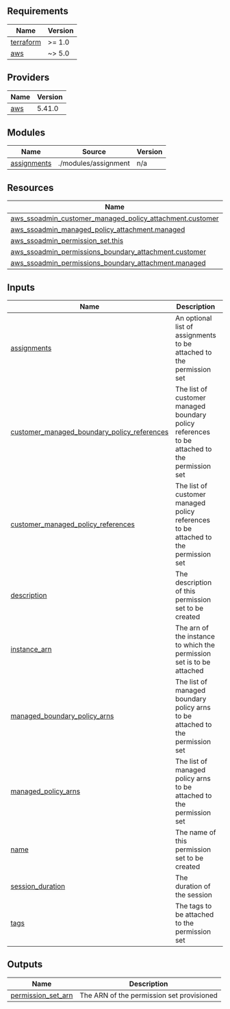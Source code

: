 <!-- BEGIN_TF_DOCS -->
## Requirements

| Name | Version |
|------|---------|
| <a name="requirement_terraform"></a> [terraform](#requirement\_terraform) | >= 1.0 |
| <a name="requirement_aws"></a> [aws](#requirement\_aws) | ~> 5.0 |

## Providers

| Name | Version |
|------|---------|
| <a name="provider_aws"></a> [aws](#provider\_aws) | 5.41.0 |

## Modules

| Name | Source | Version |
|------|--------|---------|
| <a name="module_assignments"></a> [assignments](#module\_assignments) | ./modules/assignment | n/a |

## Resources

| Name | Type |
|------|------|
| [aws_ssoadmin_customer_managed_policy_attachment.customer](https://registry.terraform.io/providers/hashicorp/aws/latest/docs/resources/ssoadmin_customer_managed_policy_attachment) | resource |
| [aws_ssoadmin_managed_policy_attachment.managed](https://registry.terraform.io/providers/hashicorp/aws/latest/docs/resources/ssoadmin_managed_policy_attachment) | resource |
| [aws_ssoadmin_permission_set.this](https://registry.terraform.io/providers/hashicorp/aws/latest/docs/resources/ssoadmin_permission_set) | resource |
| [aws_ssoadmin_permissions_boundary_attachment.customer](https://registry.terraform.io/providers/hashicorp/aws/latest/docs/resources/ssoadmin_permissions_boundary_attachment) | resource |
| [aws_ssoadmin_permissions_boundary_attachment.managed](https://registry.terraform.io/providers/hashicorp/aws/latest/docs/resources/ssoadmin_permissions_boundary_attachment) | resource |

## Inputs

| Name | Description | Type | Default | Required |
|------|-------------|------|---------|:--------:|
| <a name="input_assignments"></a> [assignments](#input\_assignments) | An optional list of assignments to be attached to the permission set | <pre>list(object({<br>    principal_id   = string<br>    principal_type = optional(string, "GROUP")<br>    targets        = list(string)<br>  }))</pre> | `[]` | no |
| <a name="input_customer_managed_boundary_policy_references"></a> [customer\_managed\_boundary\_policy\_references](#input\_customer\_managed\_boundary\_policy\_references) | The list of customer managed boundary policy references to be attached to the permission set | <pre>list(object({<br>    name = string<br>    path = optional(string, "/")<br>  }))</pre> | `[]` | no |
| <a name="input_customer_managed_policy_references"></a> [customer\_managed\_policy\_references](#input\_customer\_managed\_policy\_references) | The list of customer managed policy references to be attached to the permission set | <pre>list(object({<br>    name = string<br>    path = optional(string, "/")<br>  }))</pre> | `[]` | no |
| <a name="input_description"></a> [description](#input\_description) | The description of this permission set to be created | `string` | n/a | yes |
| <a name="input_instance_arn"></a> [instance\_arn](#input\_instance\_arn) | The arn of the instance to which the permission set is to be attached | `string` | n/a | yes |
| <a name="input_managed_boundary_policy_arns"></a> [managed\_boundary\_policy\_arns](#input\_managed\_boundary\_policy\_arns) | The list of managed boundary policy arns to be attached to the permission set | `list(string)` | `[]` | no |
| <a name="input_managed_policy_arns"></a> [managed\_policy\_arns](#input\_managed\_policy\_arns) | The list of managed policy arns to be attached to the permission set | `list(string)` | `[]` | no |
| <a name="input_name"></a> [name](#input\_name) | The name of this permission set to be created | `string` | n/a | yes |
| <a name="input_session_duration"></a> [session\_duration](#input\_session\_duration) | The duration of the session | `string` | `"PT2H"` | no |
| <a name="input_tags"></a> [tags](#input\_tags) | The tags to be attached to the permission set | `map(string)` | n/a | yes |

## Outputs

| Name | Description |
|------|-------------|
| <a name="output_permission_set_arn"></a> [permission\_set\_arn](#output\_permission\_set\_arn) | The ARN of the permission set provisioned |
<!-- END_TF_DOCS -->